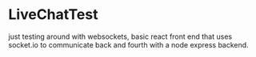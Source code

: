 # LiveChatTest
just testing around with websockets, basic react front end that uses socket.io to communicate back and fourth with a node express backend.
